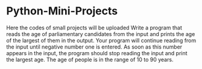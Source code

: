 # Python-Mini-Projects
Here the codes of small projects will be uploaded
Write a program that reads the age of parliamentary candidates from the input and prints the age of the largest of them in the output. Your program will continue reading from the input until negative number one is entered. As soon as this number appears in the input, the program should stop reading the input and print the largest age. The age of people is in the range of 10 to 90 years.
